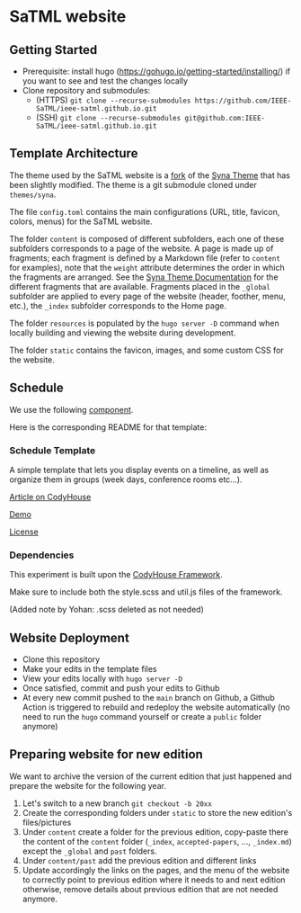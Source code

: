 # SaTML website

## Getting Started

- Prerequisite: install hugo (https://gohugo.io/getting-started/installing/) if
  you want to see and test the changes locally
- Clone repository and submodules:
  - (HTTPS) `git clone --recurse-submodules https://github.com/IEEE-SaTML/ieee-satml.github.io.git`
  - (SSH) `git clone --recurse-submodules git@github.com:IEEE-SaTML/ieee-satml.github.io.git`

## Template Architecture

The theme used by the SaTML website is a [fork](https://github.com/IEEE-SaTML/website_theme) of the [Syna Theme](https://syna.okkur.org/docs) that has been slightly modified. The theme is a git submodule cloned under `themes/syna`.

The file `config.toml` contains the main configurations (URL, title, favicon, colors, menus) for the SaTML website. 

The folder `content` is composed of different subfolders, each one of these subfolders corresponds to a page of the website. A page is made up of fragments; each fragment is defined by a Markdown file (refer to `content` for examples), note that the `weight` attribute determines the order in which the fragments are arranged. See the [Syna Theme Documentation](https://about.okkur.org/syna/fragments/) for the different fragments that are available.
Fragments placed in the `_global` subfolder are applied to every page of the website (header, foother, menu, etc.), the `_index` subfolder corresponds to the Home page.

The folder `resources` is populated by the `hugo server -D` command when locally building and viewing the website during development.

The folder `static` contains the favicon, images, and some custom CSS for the website.

## Schedule

We use the following [component](https://codyhouse.co/gem/schedule-template).

Here is the corresponding README for that template: 
### Schedule Template

A simple template that lets you display events on a timeline, as well as organize them in groups (week days, conference rooms etc…).

[Article on CodyHouse](https://codyhouse.co/gem/schedule-template)

[Demo](https://codyhouse.co/demo/schedule-template)
 
[License](https://codyhouse.co/license)

### Dependencies

This experiment is built upon the [CodyHouse Framework](https://github.com/CodyHouse/codyhouse-framework).

Make sure to include both the style.scss and util.js files of the framework.

(Added note by Yohan: .scss deleted as not needed)


## Website Deployment

* Clone this repository
* Make your edits in the template files
* View your edits locally with `hugo server -D`
* Once satisfied, commit and push your edits to Github
* At every new commit pushed to the `main` branch on Github, a Github Action is
  triggered to rebuild and redeploy the  website automatically (no need to run
  the `hugo` command yourself or create a  `public` folder anymore)


## Preparing website for new edition

We want to archive the version of the current edition that just happened and
prepare the website for the following year. 

1. Let's switch to a new branch `git checkout -b 20xx`
2. Create the corresponding folders under `static` to store the new edition's
   files/pictures
3. Under `content` create a folder for the previous edition, copy-paste there
   the content of the `content` folder (`_index`,
   `accepted-papers`, ..., `_index.md`) except the `_global` and `past` folders.
4. Under `content/past` add the previous edition and different links
5. Update accordingly the links on the pages, and the menu of the website to
   correctly point to previous edition where it needs to and next edition
   otherwise, remove details about previous edition that are not needed anymore.
   